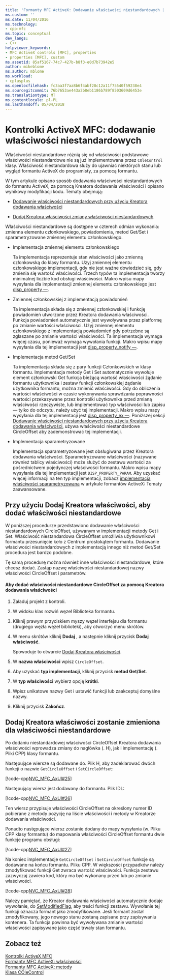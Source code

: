 ```yaml
---
title: 'Formanty MFC ActiveX: Dodawanie właściwości niestandardowych | Dokumentacja firmy Microsoft'
ms.custom: ''
ms.date: 11/04/2016
ms.technology:
- cpp-mfc
ms.topic: conceptual
dev_langs:
- C++
helpviewer_keywords:
- MFC ActiveX controls [MFC], properties
- properties [MFC], custom
ms.assetid: 85af5167-74c7-427b-b8f3-e0d7b73942e5
author: mikeblome
ms.author: mblome
ms.workload:
- cplusplus
ms.openlocfilehash: fc3aa3f7aa8b6f4abf28c12a11f75540f59238e4
ms.sourcegitcommit: 76b7653ae443a2b8eb1186b789f8503609d6453e
ms.translationtype: MT
ms.contentlocale: pl-PL
ms.lasthandoff: 05/04/2018
---
```

# <a name="mfc-activex-controls-adding-custom-properties"></a>Kontrolki ActiveX MFC: dodawanie właściwości niestandardowych
Właściwości niestandardowe różnią się od właściwości podstawowe właściwości niestandardowe nie są już implementowana przez `COleControl` klasy. Właściwość niestandardowa służy do ujawniać niektórych stanu lub wygląd formantu ActiveX do programisty, za pomocą formantu.  
  
 W tym artykule opisano sposób dodawania właściwości niestandardowych do formantu ActiveX, za pomocą Kreatora dodawania właściwości i opisano wynikowy modyfikacji kodu. Tematy obejmują:  
  
-   [Dodawanie właściwości niestandardowych przy użyciu Kreatora dodawania właściwości](#_core_using_classwizard_to_add_a_custom_property)  
  
-   [Dodaj Kreatora właściwości zmiany właściwości niestandardowych](#_core_classwizard_changes_for_custom_properties)  
  
 Właściwości niestandardowe są dostępne w czterech odmian wykonania: zmienna elementu członkowskiego, powiadomienia, metod Get/Set i sparametryzowane zmiennej elementu członkowskiego.  
  
-   Implementacja zmiennej elementu członkowskiego  
  
     Ta implementacja reprezentuje stan właściwości jako zmienną członkowską do klasy formantu. Użyj zmiennej elementu członkowskiego implementacji, gdy nie jest ważne dowiedzieć się, gdy zmienia się wartość właściwości. Trzech typów ta implementacja tworzy minimalnej liczbie kod obsługi właściwości. Makro wpisu mapy wysyłania dla implementacji zmiennej elementu członkowskiego jest [disp_property —](../mfc/reference/dispatch-maps.md#disp_property).  
  
-   Zmiennej członkowskiej z implementacją powiadomień  
  
     Ta implementacja składa się z zmiennej członkowskiej i funkcję powiadomień utworzone przez Kreatora dodawania właściwości. Funkcja powiadomień automatycznie jest wywoływana przez platformę po zmianie wartości właściwości. Użyj zmiennej elementu członkowskiego z implementacją powiadomień gdy potrzebne są zgłaszane po zmianie wartości właściwości. Ta implementacja wymaga więcej czasu, ponieważ wymaga wywołania funkcji. Makro wpisu mapy wysyłania dla tej implementacji jest [disp_property_notify —](../mfc/reference/dispatch-maps.md#disp_property_notify).  
  
-   Implementacja metod Get/Set  
  
     Ta implementacja składa się z pary funkcji Członkowskich w klasy formantu. Implementacja metody Get i Set automatycznie wywołuje element członkowski Get funkcja bieżącą wartość właściwości żądanie formantu użytkownika i zestaw funkcji członkowskiej żądanie użytkownika formantu, można zmienić właściwości. Gdy do obliczenia wartości właściwości w czasie wykonywania sprawdzania poprawności wartości przekazywane przez kontrolki użytkownika przed zmianą właściwości rzeczywiste, lub implementować typ właściwości lub zapisu — tylko do odczytu, należy użyć tej implementacji. Makro wpisu mapy wysyłania dla tej implementacji jest [disp_property_ex —](../mfc/reference/dispatch-maps.md#disp_property_ex). Poniższej sekcji [Dodawanie właściwości niestandardowych przy użyciu Kreatora dodawania właściwości](#_core_using_classwizard_to_add_a_custom_property), używa właściwości niestandardowe CircleOffset aby zademonstrować tej implementacji.  
  
-   Implementacja sparametryzowane  
  
     Implementacja sparametryzowane jest obsługiwana przez Kreatora dodawania właściwości. Sparametryzowane właściwości (nazywane również tablicy właściwości) może służyć do zestawu wartości za pośrednictwem pojedynczej właściwości formantu. Makro wpisu mapy wysyłania dla tej implementacji jest `DISP_PROPERTY_PARAM`. Aby uzyskać więcej informacji na ten typ implementacji, zobacz [implementacja właściwości sparametryzowana](../mfc/mfc-activex-controls-advanced-topics.md) w artykule formantów ActiveX: Tematy zaawansowane.  
  
##  <a name="_core_using_classwizard_to_add_a_custom_property"></a> Przy użyciu Dodaj Kreatora właściwości, aby dodać właściwości niestandardowe  
 W poniższej procedurze przedstawiono dodawanie właściwości niestandardowych CircleOffset, używanym w implementacji metody Get i Set. Właściwość niestandardowa CircleOffset umożliwia użytkownikowi formantu przesunięcie koło z Centrum prostokątem formantu. Dodawanie właściwości niestandardowych z implementacją innego niż metod Get/Set procedura jest bardzo podobne.  
  
 Tę samą procedurę można również inne właściwości niestandardowe, które chcesz dodać. Zastąp nazwę właściwości niestandardowej nazwy właściwości CircleOffset i parametrów.  
  
#### <a name="to-add-the-circleoffset-custom-property-using-the-add-property-wizard"></a>Aby dodać właściwości niestandardowe CircleOffset za pomocą Kreatora dodawania właściwości  
  
1.  Załaduj projekt z kontroli.  
  
2.  W widoku klas rozwiń węzeł Biblioteka formantu.  
  
3.  Kliknij prawym przyciskiem myszy węzeł interfejsu dla formantu (drugiego węzła węzeł biblioteki), aby otworzyć menu skrótów.  
  
4.  W menu skrótów kliknij **Dodaj** , a następnie kliknij przycisk **Dodaj właściwość**.  
  
     Spowoduje to otwarcie [Dodaj Kreatora właściwości](../ide/names-add-property-wizard.md).  
  
5.  W **nazwa właściwości** wpisz `CircleOffset`.  
  
6.  Aby uzyskać **typ implementacji**, kliknij przycisk **metod Get/Set**.  
  
7.  W **typ właściwości** wybierz opcję **krótki**.  
  
8.  Wpisz unikatowe nazwy Get i ustawić funkcji lub zaakceptuj domyślne nazwy.  
  
9. Kliknij przycisk **Zakończ**.  
  
##  <a name="_core_classwizard_changes_for_custom_properties"></a> Dodaj Kreatora właściwości zostanie zmieniona dla właściwości niestandardowe  
 Po dodaniu niestandardowej właściwości CircleOffset Kreatora dodawania właściwości wprowadza zmiany do nagłówka (. H), jak i implementację (. Pliki CPP) klasy formantu.  
  
 Następujące wiersze są dodawane do. Plik H, aby zadeklarować dwóch funkcji o nazwie `GetCircleOffset` i `SetCircleOffset`:  
  
 [!code-cpp[NVC_MFC_AxUI#25](../mfc/codesnippet/cpp/mfc-activex-controls-adding-custom-properties_1.h)]  
  
 Następujący wiersz jest dodawany do formantu. Plik IDL:  
  
 [!code-cpp[NVC_MFC_AxUI#26](../mfc/codesnippet/cpp/mfc-activex-controls-adding-custom-properties_2.idl)]  
  
 Ten wiersz przypisuje właściwości CircleOffset na określony numer ID pobierane z metody pozycję na liście właściwości i metody w Kreatorze dodawania właściwości.  
  
 Ponadto następujące wiersz zostanie dodany do mapy wysyłania (w. Pliku CPP klasy formantu) do mapowania właściwości CircleOffset formantu dwie funkcje programu obsługi:  
  
 [!code-cpp[NVC_MFC_AxUI#27](../mfc/codesnippet/cpp/mfc-activex-controls-adding-custom-properties_3.cpp)]  
  
 Na koniec implementacje `GetCircleOffset` i `SetCircleOffset` funkcje są dodawane na końcu formantu. Pliku CPP. W większości przypadków należy zmodyfikować funkcji Get zwraca wartość właściwości. Funkcja zestawu zazwyczaj zawiera kod, który ma być wykonany przed lub po zmianie właściwości.  
  
 [!code-cpp[NVC_MFC_AxUI#28](../mfc/codesnippet/cpp/mfc-activex-controls-adding-custom-properties_4.cpp)]  
  
 Należy pamiętać, że Kreator dodawania właściwości automatycznie dodaje wywołanie, do [SetModifiedFlag](../mfc/reference/colecontrol-class.md#setmodifiedflag), aby treści funkcji zestawu. Wywołanie tej funkcji oznacza formant jako zmodyfikowane. Jeśli formant został zmodyfikowany, jego nowego stanu zostaną zapisane przy zapisywaniu kontenera. Ta funkcja powinna być wywoływana zmianie wartości właściwości zapisywane jako część trwały stan formantu.  
  
## <a name="see-also"></a>Zobacz też  
 [Kontrolki ActiveX MFC](../mfc/mfc-activex-controls.md)   
 [Formanty MFC ActiveX: właściwości](../mfc/mfc-activex-controls-properties.md)   
 [Formanty MFC ActiveX: metody](../mfc/mfc-activex-controls-methods.md)   
 [Klasa COleControl](../mfc/reference/colecontrol-class.md)
